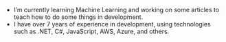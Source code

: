 - I’m currently learning Machine Learning and working on some articles to teach how to do some things in development.
- I have over 7 years of experience in development, using technologies such as .NET, C#, JavaScript, AWS, Azure, and others.
